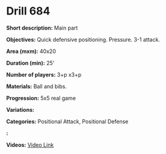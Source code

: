 # Drill 684

**Short description:**
Main part

**Objectives:**
Quick defensive positioning. Pressure. 3-1 attack.

**Area (mxm):**
40x20

**Duration (min):**
25'

**Number of players:**
3+p x3+p

**Materials:**
Ball and bibs.

**Progression:**
5x5 real game

**Variations:**


**Categories:**
Positional Attack, Positional Defense

**:**


**Videos:**
[Video Link](https://www.youtube.com/embed/NqtAI8Eimdk)

